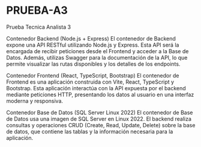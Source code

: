 # PRUEBA-A3
Prueba Tecnica Analista 3


Contenedor Backend (Node.js + Express)
El contenedor de Backend expone una API RESTful utilizando Node.js y Express. Esta API será la encargada de recibir peticiones desde el 
Frontend y acceder a la Base de Datos.
Además, utilizas Swagger para la documentación de la API, lo que permite visualizar las rutas disponibles y los detalles de los endpoints.

Contenedor Frontend (React, TypeScript, Bootstrap)
El contenedor de Frontend es una aplicación construida con Vite, React, TypeScript y Bootstrap.
Esta aplicación interactúa con la API expuesta por el backend mediante peticiones HTTP, presentando los datos al usuario en una interfaz moderna y responsiva.

Contenedor Base de Datos (SQL Server Linux 2022)
El contenedor de Base de Datos usa una imagen de SQL Server en Linux 2022.
El backend realiza consultas y operaciones CRUD (Create, Read, Update, Delete) sobre la base de datos, que contiene las tablas y la información necesaria para la aplicación.
